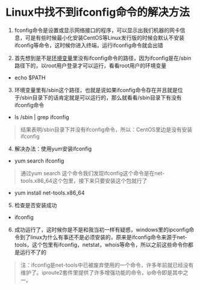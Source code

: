 # Linux中找不到ifconfig命令的解决方法

1. fconfig命令是设置或显示网络接口的程序，可以显示出我们机器的网卡信息，可是有些时候最小化安装CentOS等Linux发行版的时候会默认不安装ifconfig等命令，这时候你进入终端，运行ifconfig命令就会出错

2. 首先想到是不是[环境变量](https://so.csdn.net/so/search?q=%E7%8E%AF%E5%A2%83%E5%8F%98%E9%87%8F&spm=1001.2101.3001.7020)里没有ifconfig命令的路径，因为ifconfig是在/sbin路径下的，以root用户登录才可以运行，看看root用户的环境变量
- echo $PATH

3. 环境变量里有/sbin这个路径，也就是说如果ifconfig命令存在并且就是位于/sbin目录下的话肯定就是可以运行的，那么就看看/sbin目录下有没有ifconfig命令
- ls /sbin | grep ifconfig
>结果表明/sbin目录下并没有ifconfig命令，所以：CentOS里边是没有安装ifconfig

4. 解决办法：使用yum安装ifconfig
- yum search ifconfig

> 通过yum search 这个命令我们发现ifconfig这个命令是在net-tools.x86_64这个包里，接下来只要安装这个包就行了
- yum install net-tools.x86_64

5. 检查是否安装成功
- ifconfig

6. 成功运行了，这时候你是不是和我当初一样有疑惑，windows里的ipconfig命令到了linux为什么有事还不是必须安装的，原来是ifconfig命令来源于net-tools，这个包里有ifconfig，netstat，whois等命令，所以之前这些命令你都是运行不了的

> 注：ifconfig是net-tools中已被废弃使用的一个命令，许多年前就已经没有维护了。iproute2套件里提供了许多增强功能的命令，ip命令即是其中之一。
